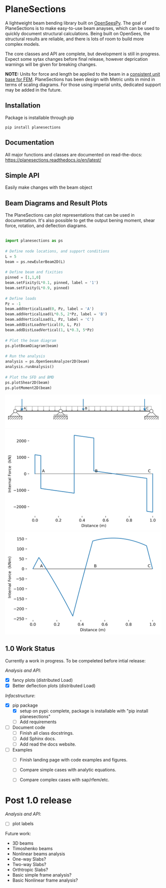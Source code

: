 # PlaneSections
A lightweight beam bending library built on [OpenSeesPy](https://github.com/zhuminjie/OpenSeesPy).
The goal of PlaneSections is to make easy-to-use beam anayses, which can be used to quickly document structural calculations.
Being built on OpenSees, the structural results are reliable, and there is lots of room to build more complex models.

The core classes and API are complete, but development is still in progress. Expect some sytax changes before final release, however deprication warnings
will be given for breaking changes.

**NOTE:**
Units for force and length be applied to the beam in a [consistent unit base for FEM](https://femci.gsfc.nasa.gov/units/index.html).
PlaneSections has been design with Metric units in mind in terms of scaling diagrams. For those using imperial units, dedicated support may be added in the future.

## Installation
Package is installable through pip
```
pip install planesections
```

## Documentation
All major functions and classes are documented on read-the-docs: https://planesections.readthedocs.io/en/latest/

## Simple API
Easily make changes with the beam object


## Beam Diagrams and Result Plots
The PlaneSections can plot representations that can be used in documentation.
It's also possible to get the output bening moment, shear force, rotation, and deflection diagrams.

``` Python

import planesections as ps

# Define node locations, and support conditions
L = 5
beam = ps.newEulerBeam2D(L)

# Define beam and fixities
pinned = [1,1,0]
beam.setFixity(L*0.1, pinned, label = '1')
beam.setFixity(L*0.9, pinned)

# Define loads
Pz = -1
beam.addVerticalLoad(0, Pz, label = 'A')
beam.addVerticalLoad(L*0.5, 2*Pz, label = 'B')
beam.addVerticalLoad(L, Pz, label = 'C')
beam.addDistLoadVertical(0, L, Pz)
beam.addDistLoadVertical(1, L*0.3, 5*Pz)

# Plot the beam diagram
ps.plotBeamDiagram(beam)

# Run the analysis
analysis = ps.OpenSeesAnalyzer2D(beam)
analysis.runAnalysis()

# Plot the SFD and BMD
ps.plotShear2D(beam)
ps.plotMoment2D(beam)
```

<p align="center">
  <img src="doc/img/Beam Image 2.png">
  <img src="doc/img/Beam Image 2 SFD.png">
  <img src="doc/img/Beam Image 2 BMD.png">
</p>

## 1.0 Work Status
Currently a work in progress. To be compeleted before intial release:

*Analysis and API*:
- [x] fancy plots (distributed Load)
- [x] Better deflection plots (distributed Load)

*Infacstructure*:
- [x] pip package
  - [x] setup on pypi: complete, package is installable with "pip install planesections"
  - [ ] Add requirements
- [ ] Document code
  - [ ] Finish all class docstrings.
  - [ ] Add Sphinx docs.
  - [ ] Add read the docs website.
- [ ] Examples
  - [ ] Finish landing page with code examples and figures.
  - [ ] Compare simple cases with analytic equations.
  - [ ] Compare complex cases with sap/rfem/etc.


# Post 1.0 release
*Analysis and API*:
- [ ] plot labels



Future work:
 - 3D beams
 - Timoshenko beams
 - Nonlinear beams analysis
 - One-way Slabs?
 - Two-way Slabs?
 - Orthtropic Slabs?
 - Basic simple frame analysis?
 - Basic Nonlinear frame analysis?

